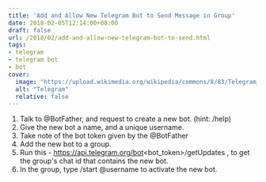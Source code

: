 ```yaml
---
title: 'Add and Allow New Telegram Bot to Send Message in Group'
date: 2018-02-05T12:14:00+08:00
draft: false
url: /2018/02/add-and-allow-new-telegram-bot-to-send.html
tags:
- telegram
- telegram bot
- bot
cover:
  image: "https://upload.wikimedia.org/wikipedia/commons/8/83/Telegram_2019_Logo.svg"
  alt: "Telegram"
  relative: false
---
```


1.  Talk to @BotFather, and request to create a new bot. (hint: /help)
2.  Give the new bot a name, and a unique username.
3.  Take note of the bot token given by the @BotFather
4.  Add the new bot to a group.
5.  Run this - https://api.telegram.org/bot<bot\_token>/getUpdates , to get the group's chat id that contains the new bot.
6.  In the group, type /start @username to activate the new bot.